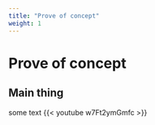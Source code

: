 ```yaml
---
title: "Prove of concept"
weight: 1
---
```

# Prove of concept
## Main thing
some text
{{< youtube w7Ft2ymGmfc >}}